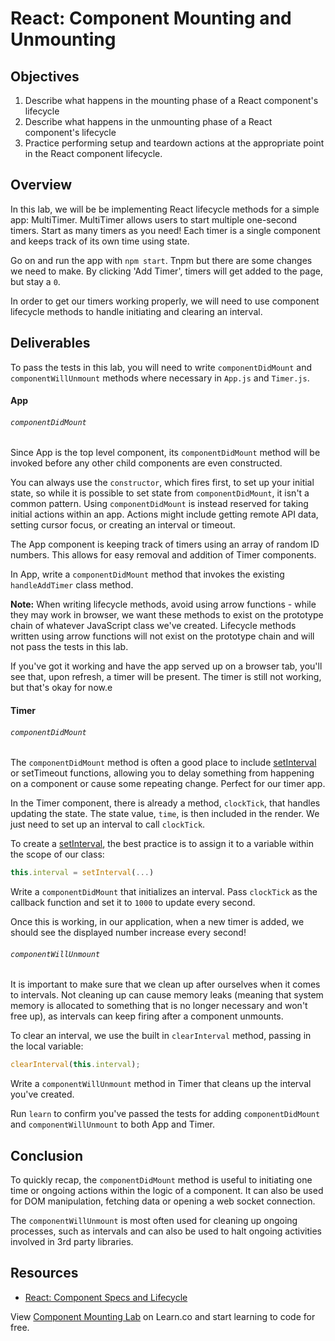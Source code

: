 # React: Component Mounting and Unmounting

## Objectives

1.  Describe what happens in the mounting phase of a React component's lifecycle
2.  Describe what happens in the unmounting phase of a React component's
    lifecycle
3.  Practice performing setup and teardown actions at the appropriate point in
    the React component lifecycle.

## Overview

In this lab, we will be be implementing React lifecycle methods for a simple
app: MultiTimer. MultiTimer allows users to start multiple one-second timers.
Start as many timers as you need! Each timer is a single component and keeps
track of its own time using state.

Go on and run the app with `npm start`. Tnpm 
but there are some changes we need to make. By clicking 'Add Timer', timers will
get added to the page, but stay a `0`.

In order to get our timers working properly, we will need to use component
lifecycle methods to handle initiating and clearing an interval.

## Deliverables

To pass the tests in this lab, you will need to write `componentDidMount` and
`componentWillUnmount` methods where necessary in `App.js` and `Timer.js`.

#### App

###### `componentDidMount`

Since App is the top level component, its `componentDidMount` method will be
invoked before any other child components are even constructed.

You can always use the `constructor`, which fires first, to set up your initial
state, so while it is possible to set state from `componentDidMount`, it isn't a
common pattern. Using `componentDidMount` is instead reserved for taking initial
actions within an app. Actions might include getting remote API data, setting
cursor focus, or creating an interval or timeout.

The App component is keeping track of timers using an array of random ID
numbers. This allows for easy removal and addition of Timer components.

In App, write a `componentDidMount` method that invokes the existing
`handleAddTimer` class method.

**Note:** When writing lifecycle methods, avoid using arrow functions - while
they may work in browser, we want these methods to exist on the prototype chain
of whatever JavaScript class we've created. Lifecycle methods written using
arrow functions will not exist on the prototype chain and will not pass the
tests in this lab.

If you've got it working and have the app served up on a browser tab, you'll see
that, upon refresh, a timer will be present. The timer is still not working, but
that's okay for now.e

#### Timer

###### `componentDidMount`

The `componentDidMount` method is often a good place to include
[setInterval][setinterval] or setTimeout functions, allowing you to delay
something from happening on a component or cause some repeating change. Perfect
for our timer app.

In the Timer component, there is already a method, `clockTick`, that handles
updating the state. The state value, `time`, is then included in the render. We
just need to set up an interval to call `clockTick`.

To create a [setInterval][setinterval], the best practice is to assign it to a
variable within the scope of our class:

```js
this.interval = setInterval(...)
```

Write a `componentDidMount` that initializes an interval. Pass `clockTick` as
the callback function and set it to `1000` to update every second.

Once this is working, in our application, when a new timer is added, we should
see the displayed number increase every second!

###### `componentWillUnmount`

It is important to make sure that we clean up after ourselves when it comes to
intervals. Not cleaning up can cause memory leaks (meaning that system memory is
allocated to something that is no longer necessary and won't free up), as
intervals can keep firing after a component unmounts.

To clear an interval, we use the built in `clearInterval` method, passing in the
local variable:

```js
clearInterval(this.interval);
```

Write a `componentWillUnmount` method in Timer that cleans up the interval you've
created.

Run `learn` to confirm you've passed the tests for adding `componentDidMount`
and `componentWillUnmount` to both App and Timer.

## Conclusion

To quickly recap, the `componentDidMount` method is useful to initiating one
time or ongoing actions within the logic of a component. It can also be used for
DOM manipulation, fetching data or opening a web socket connection.

The `componentWillUnmount` is most often used for cleaning up ongoing processes,
such as intervals and can also be used to halt ongoing activities involved in
3rd party libraries.

[refs]: https://reactjs.org/docs/refs-and-the-dom.html

## Resources

- [React: Component Specs and Lifecycle](https://reactjs.org/docs/react-component.html)

<p class='util--hide'>View <a href='https://learn.co/lessons/react-component-mounting-lab'>Component Mounting Lab</a> on Learn.co and start learning to code for free.</p>

[setinterval]: https://www.w3schools.com/jsref/met_win_setinterval.asp
